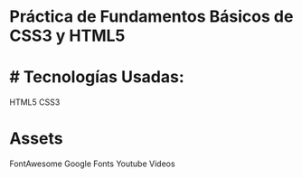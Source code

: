 # Práctica de Fundamentos Básicos de CSS3 y HTML5

# # Tecnologías Usadas:
HTML5
CSS3

# Assets
FontAwesome
Google Fonts
Youtube Videos


